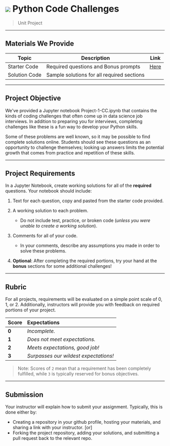 # ![](https://ga-dash.s3.amazonaws.com/production/assets/logo-9f88ae6c9c3871690e33280fcf557f33.png) Python Code Challenges

> Unit Project

---

## Materials We Provide

| Topic | Description | Link |
| --- | --- | --- |
| Starter Code | Required questions and Bonus prompts | [Here](./project-code-challenge.ipynb) |
| Solution Code | Sample solutions for all required sections | 

---

## Project Objective

We've provided a Jupyter notebook Project-1-CC.ipynb that contains the kinds of coding challenges that often come up in data science job interviews. In addition to preparing you for interviews, completing challenges like these is a fun way to develop your Python skills.

Some of these problems are well known, so it may be possible to find complete solutions online. Students should see these questions as an opportunity to challenge themselves; looking up answers limits the potential growth that comes from practice and repetition of these skills.

---

## Project Requirements

In a Jupyter Notebook, create working solutions for all of the **required** questions. Your notebook should include:

1. Text for each question, copy and pasted from the starter code provided.
2. A working solution to each problem.
   - Do not include test, practice, or broken code (*unless you were unable to create a working solution*).
3. Comments for all of your code.
   - In your comments, describe any assumptions you made in order to solve these problems.

4. **Optional**: After completing the required portions, try your hand at the **bonus** sections for some additional challenges!

---

## Rubric

For all projects, requirements will be evaluated on a simple point scale of 0, 1, or 2. Additionally, instructors will provide you with feedback on required portions of your project.

Score | Expectations
:--- | :---
**0** | _Incomplete._
**1** | _Does not meet expectations._
**2** | _Meets expectations, good job!_
**3** | _Surpasses our wildest expectations!_

> Note: Scores of `2` mean that a requirement has been completely fulfilled, while `3` is typically reserved for bonus objectives.

---

## Submission

Your instructor will explain how to submit your assignment. Typically, this is done either by:

- Creating a repository in your github profile, hosting your materials, and sharing a link with your instructor.
[or]
- Forking the project repository, adding your solutions, and submitting a pull request back to the relevant repo.
